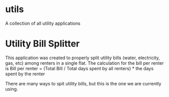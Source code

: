 utils
=====

A collection of all utility applications

Utility Bill Splitter
=====================

This application was created to properly split utility bills (water, electricity, gas, etc) among renters in a single flat.
The calculation for the bill per renter is 
      Bill per renter = (Total Bill / Total days spent by all renters) * the days spent by the renter
      
There are many ways to spit utility bills, but this is the one we are currently using.
